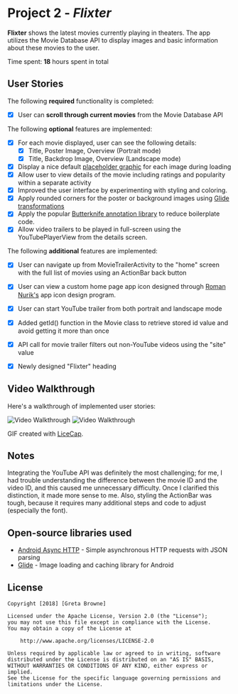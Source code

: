 # Project 2 - *Flixter*

**Flixter** shows the latest movies currently playing in theaters. The app utilizes the Movie Database API to display images and basic information about these movies to the user.

Time spent: **18** hours spent in total

## User Stories

The following **required** functionality is completed:

* [x] User can **scroll through current movies** from the Movie Database API

The following **optional** features are implemented:

* [x] For each movie displayed, user can see the following details:
  * [x] Title, Poster Image, Overview (Portrait mode)
  * [x] Title, Backdrop Image, Overview (Landscape mode)
* [x] Display a nice default [placeholder graphic](https://guides.codepath.com/android/Displaying-Images-with-the-Glide-Library#advanced-usage) for each image during loading
* [x] Allow user to view details of the movie including ratings and popularity within a separate activity
* [x] Improved the user interface by experimenting with styling and coloring.
* [x] Apply rounded corners for the poster or background images using [Glide transformations](https://guides.codepath.com/android/Displaying-Images-with-the-Glide-Library#transformations)
* [x] Apply the popular [Butterknife annotation library](http://guides.codepath.com/android/Reducing-View-Boilerplate-with-Butterknife) to reduce boilerplate code.
* [x] Allow video trailers to be played in full-screen using the YouTubePlayerView from the details screen.

The following **additional** features are implemented:

* [x] User can navigate up from MovieTrailerActivity to the "home" screen with the full list of movies using an ActionBar back button
* [x] User can view a custom home page app icon designed through [Roman Nurik's](https://romannurik.github.io/AndroidAssetStudio/index.html) app icon design program.
* [x] User can start YouTube trailer from both portrait and landscape mode
* [x] Added getId() function in the Movie class to retrieve stored id value and avoid getting it more than once
* [x] API call for movie trailer filters out non-YouTube videos using the "site" value
* [x] Newly designed "Flixter" heading


## Video Walkthrough

Here's a walkthrough of implemented user stories:

<img src='https://i.imgur.com/FXWreZT.gif' title='Flixter Video Walkthrough Horizontal' width='' alt='Video Walkthrough' />

<img src='https://i.imgur.com/bd94r5Y.gif' title='Flixter Video Walkthrough Vertical' width='' alt='Video Walkthrough' />

GIF created with [LiceCap](http://www.cockos.com/licecap/).

## Notes

Integrating the YouTube API was definitely the most challenging; for me, I had trouble understanding the difference between the movie ID and the video ID, and this caused me unnecessary difficulty. 
Once I clarified this distinction, it made more sense to me. 
Also, styling the ActionBar was tough, because it requires many additional steps and code to adjust (especially the font). 

## Open-source libraries used

- [Android Async HTTP](https://github.com/loopj/android-async-http) - Simple asynchronous HTTP requests with JSON parsing
- [Glide](https://github.com/bumptech/glide) - Image loading and caching library for Android

## License

    Copyright [2018] [Greta Browne]

    Licensed under the Apache License, Version 2.0 (the "License");
    you may not use this file except in compliance with the License.
    You may obtain a copy of the License at

        http://www.apache.org/licenses/LICENSE-2.0

    Unless required by applicable law or agreed to in writing, software
    distributed under the License is distributed on an "AS IS" BASIS,
    WITHOUT WARRANTIES OR CONDITIONS OF ANY KIND, either express or implied.
    See the License for the specific language governing permissions and
    limitations under the License.
